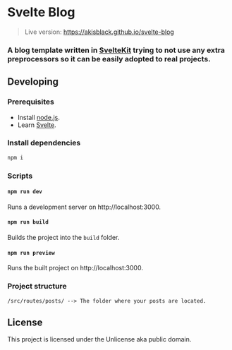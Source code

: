 # Svelte Blog
>Live version: https://akisblack.github.io/svelte-blog

### A blog template written in [SvelteKit](https://kit.svelte.dev) trying to not use any extra preprocessors so it can be easily adopted to real projects.

## Developing

### Prerequisites

- Install [node.js](https://nodejs.org).
- Learn [Svelte](https://svelte.dev).

### Install dependencies

```bash
npm i
```

### Scripts

#### `npm run dev`

Runs a development server on http://localhost:3000.

#### `npm run build`

Builds the project into the `build` folder.

#### `npm run preview`

Runs the built project on http://localhost:3000.

### Project structure
```
/src/routes/posts/ --> The folder where your posts are located.
```

## License
This project is licensed under the Unlicense aka public domain.
